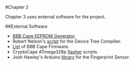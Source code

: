 #Chapter 2

Chapter 3 uses external software for the project.

##External Software

- [BBB Cape EEPROM Generator](https://github.com/picoflamingo/BBCape_EEPROM).
- Robert Nelson's [script](https://raw.githubusercontent.com/RobertCNelson/tools/master/pkgs/dtc.sh) for the Device Tree Compilier.
- [List](https://github.com/beagleboard/linux/tree/3.8/firmware/capes) of BBB Cape Firmware.
- CryptoCape ATmega328p [flasher](https://github.com/jbdatko/BBB_ATmega328P_flasher) scripts.
- Josh Hawley's Arduino [library](https://github.com/jbdatko/Fingerprint_Scanner-TTL) for the Fingerprint Sensor.
